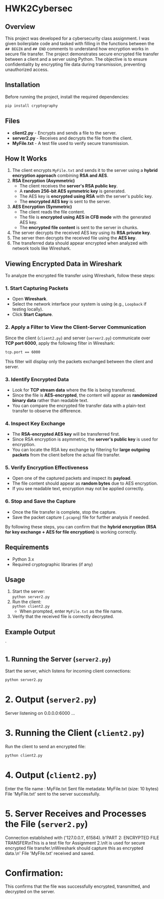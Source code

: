 # HWK2Cybersec

## Overview
This project was developed for a cybersecurity class assignment. I was given boilerplate code and tasked with filling in the functions between the `## BEGIN` and `## END` comments to understand how encryption works in secure file transfer. The project demonstrates secure encrypted file transfer between a client and a server using Python. The objective is to ensure confidentiality by encrypting file data during transmission, preventing unauthorized access.


## Installation
Before running the project, install the required dependencies:
```bash
pip install cryptography
```


## Files
- **client2.py** - Encrypts and sends a file to the server.
- **server2.py** - Receives and decrypts the file from the client.
- **MyFile.txt** - A test file used to verify secure transmission.


## How It Works
1. The client encrypts `MyFile.txt` and sends it to the server using a **hybrid encryption approach** combining **RSA and AES**.
2. **RSA Encryption (Asymmetric)**
   - The client receives the **server's RSA public key**.
   - A **random 256-bit AES symmetric key** is generated.
   - The AES key is **encrypted using RSA** with the server's public key.
   - The **encrypted AES key** is sent to the server.
3. **AES Encryption (Symmetric)**
   - The client reads the file content.
   - The file is **encrypted using AES in CFB mode** with the generated AES key.
   - The **encrypted file content** is sent to the server in chunks.
4. The server decrypts the received AES key using its **RSA private key**.
5. The server then decrypts the received file using the **AES key**.
6. The transferred data should appear encrypted when analyzed with network tools like Wireshark.


## Viewing Encrypted Data in Wireshark

To analyze the encrypted file transfer using Wireshark, follow these steps:

### **1. Start Capturing Packets**
- Open **Wireshark**.
- Select the network interface your system is using (e.g., `Loopback` if testing locally).
- Click **Start Capture**.

### **2. Apply a Filter to View the Client-Server Communication**
Since the client (`client2.py`) and server (`server2.py`) communicate over **TCP port 6000**, apply the following filter in Wireshark:

```bash
tcp.port == 6000
```


This filter will display only the packets exchanged between the client and server.

### **3. Identify Encrypted Data**
- Look for **TCP stream data** where the file is being transferred.
- Since the file is **AES-encrypted**, the content will appear as **randomized binary data** rather than readable text.
- You can compare the encrypted file transfer data with a plain-text transfer to observe the difference.

### **4. Inspect Key Exchange**
- The **RSA-encrypted AES key** will be transferred first.
- Since RSA encryption is asymmetric, the **server's public key** is used for encryption.
- You can locate the RSA key exchange by filtering for **large outgoing packets** from the client before the actual file transfer.

### **5. Verify Encryption Effectiveness**
- Open one of the captured packets and inspect its **payload**.
- The file content should appear as **random bytes** due to AES encryption.
- If you see readable text, encryption may not be applied correctly.

### **6. Stop and Save the Capture**
- Once the file transfer is complete, stop the capture.
- Save the packet capture (`.pcapng`) file for further analysis if needed.

By following these steps, you can confirm that the **hybrid encryption (RSA for key exchange + AES for file encryption)** is working correctly.



## Requirements
- Python 3.x
- Required cryptographic libraries (if any)



## Usage
1. Start the server:  
   `python server2.py`
2. Run the client:  
   `python client2.py`  
   - When prompted, enter `MyFile.txt` as the file name.
3. Verify that the received file is correctly decrypted.


## Example Output

`
## **1. Running the Server (`server2.py`)**
Start the server, which listens for incoming client connections:
```bash
python server2.py
```

# 2. Output (`server2.py`)
Server listening on 0.0.0.0:6000 ...

# 3. Running the Client (`client2.py`)
Run the client to send an encrypted file:
```bash
python client2.py
```

# 4. Output (`client2.py`)
Enter the file name : MyFile.txt
Sent file metadata: MyFile.txt (size: 10 bytes)
File 'MyFile.txt' sent to the server successfully.

# 5. Server Receives and Processes the File (`server2.py`)
Connection established with ('127.0.0.1', 61584).
b'PART 2: ENCRYPTED FILE TRANSFER\nThis is a test file for Assignment 2.\nIt is used for secure encrypted file transfer.\nWireshark should capture this as encrypted data.\n'
File 'MyFile.txt' received and saved.

# Confirmation:
This confirms that the file was successfully encrypted, transmitted, and decrypted on the server.


